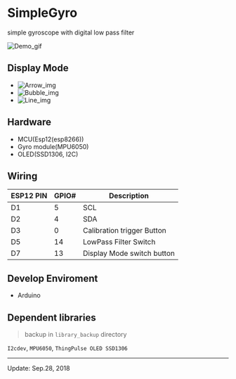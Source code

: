 # SimpleGyro

simple gyroscope with digital low pass filter

![Demo_gif](https://github.com/kw81634dr/SimpleGyro/blob/main/images/OLED_Demo.gif)

## Display Mode

+ ![Arrow_img](https://github.com/kw81634dr/SimpleGyro/blob/main/images/Arrow.jpg)
+ ![Bubble_img](https://github.com/kw81634dr/SimpleGyro/blob/main/images/bubble_level.jpg)
+ ![Line_img](https://github.com/kw81634dr/SimpleGyro/blob/main/images/line.jpg)

## Hardware

+ MCU(Esp12(esp8266))
+ Gyro module(MPU6050)
+ OLED(SSD1306, I2C)

## Wiring

| ESP12 PIN | GPIO# | Description                |
|-----------|-------|----------------------------|
| D1        | 5     | SCL                        |
| D2        | 4     | SDA                        |
| D3        | 0     | Calibration trigger Button |
| D5        | 14    | LowPass Filter Switch      |
| D7        | 13    | Display Mode switch button |

## Develop Enviroment

+ Arduino

## Dependent libraries

>backup in `library_backup` directory

`I2cdev`, `MPU6050`, `ThingPulse OLED SSD1306`

---
Update: Sep.28, 2018
